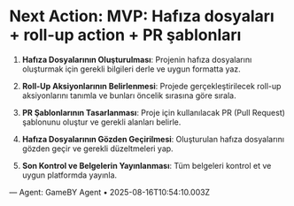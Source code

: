 # Next Action: MVP: Hafıza dosyaları + roll-up action + PR şablonları

1. **Hafıza Dosyalarının Oluşturulması**: Projenin hafıza dosyalarını oluşturmak için gerekli bilgileri derle ve uygun formatta yaz. 

2. **Roll-Up Aksiyonlarının Belirlenmesi**: Projede gerçekleştirilecek roll-up aksiyonlarını tanımla ve bunları öncelik sırasına göre sırala.

3. **PR Şablonlarının Tasarlanması**: Proje için kullanılacak PR (Pull Request) şablonunu oluştur ve gerekli alanları belirle.

4. **Hafıza Dosyalarının Gözden Geçirilmesi**: Oluşturulan hafıza dosyalarını gözden geçir ve gerekli düzeltmeleri yap.

5. **Son Kontrol ve Belgelerin Yayınlanması**: Tüm belgeleri kontrol et ve uygun platformda yayınla.

— Agent: GameBY Agent • 2025-08-16T10:54:10.003Z

